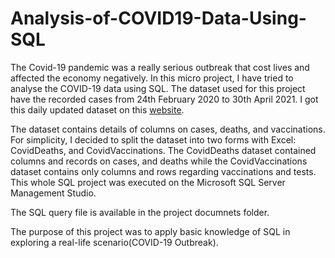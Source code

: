 # Analysis-of-COVID19-Data-Using-SQL

The Covid-19 pandemic was a really serious outbreak that cost lives and affected the economy negatively. In this micro project, I have tried to analyse the COVID-19 data using SQL. The dataset used for this
project have the recorded cases from 24th February 2020 to 30th April 2021. I got this daily updated dataset on this [website](https://ourworldindata.org/covid-deaths).

The dataset contains details of columns on cases, deaths, and vaccinations. For simplicity, I decided to split the dataset into two forms with Excel: CovidDeaths, and CovidVaccinations. The CovidDeaths
dataset contained columns and records on cases, and deaths while the CovidVaccinations dataset contains only columns and rows regarding vaccinations and tests. This whole SQL project was executed on
the Microsoft SQL Server Management Studio.

 The SQL query file is available in the project documnets folder.

 The purpose of this project was to apply basic knowledge of SQL in exploring a real-life scenario(COVID-19 Outbreak).


